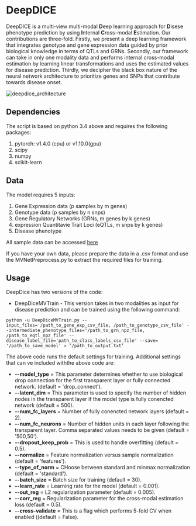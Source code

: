 # DeepDICE

DeepDICE is a multi-view multi-modal **D**eep learning approach for **D**isese phenotype prediction by using **I**nternal **C**ross-modal **E**stimation. Our contributions are three-fold. Firstly, we present a deep learning framework that integrates genotype and gene expression data guided by prior biological knowledge in terms of QTLs and GRNs. Secondly, our framework can take in only one modality data and performs internal cross-modal estimation by learning linear transformations and uses the estimated values for disease prediction. Thirdly, we decipher the black box nature of the neural network architecture to prioritize genes and SNPs that contribute towards disease onset. 


<!--![DeepDICE Architecture](https://user-images.githubusercontent.com/18314073/124612169-bc616880-de37-11eb-969a-16dc36ca0767.png)-->
<!--![bipodnet_architecture](https://user-images.githubusercontent.com/18314073/125311395-fed3eb00-e2f8-11eb-9719-289f396bd496.png)-->
<!--![mvnet_arch](https://user-images.githubusercontent.com/18314073/141710663-6184ebd6-90e3-49cf-81a8-1c5d99f1a055.png) -->
![deepdice_architecture](https://user-images.githubusercontent.com/18314073/153448583-004a6414-00c1-4e5a-8296-96d65b312583.png)



## Dependencies
The script is based on python 3.4 above and requires the following packages:
1. pytorch: v1.4.0  (cpu) or v1.10.0(gpu)
2. scipy
3. numpy
4. scikit-learn

## Data
The model requires 5 inputs:
1. Gene Expression data (p samples by m genes)
2. Genotype data (p samples by n snps)
3. Gene Regulatory Networks (GRNs, m genes by k genes)
4. expression Quantitavie Trait Loci (eQTLs, m snps by k genes)
5. Disease phenotype

All sample data can be accessed [here](http://resource.psychencode.org)

If you have your own data, please prepare the data in a .csv format and use the MVNetPreprocess.py to extract the required files for training.

## Usage
DeepDice has two versions of the code:
* DeepDiceMVTrain - This version takes in two modalities as input for disease prediction and can be trained using the following command:

```
python -u DeepDiceMVTrain.py --input_files='/path_to_gene_exp_csv_file, /path_to_genotype_csv_file' --intermediate_phenotype_files='/path_to_grn_npz_file, /path_to_eqtl_npz_file' --disease_label_file='path_to_class_labels_csv_file' --save= '/path_to_save_model' > '/path_to_output.txt'
```

The above code runs the default settings for training. Additional settings that can ve included withthe above code are:
* **--model_type** = This parameter determines whether to use biological drop connection for the first transparent layer or fully connected network. (default = 'drop_connect').
* **--latent_dim** = This parameter is used to specify the number of hidden nodes in the transparent layer if the model type is fully conencted network (default = 500).
* **--num_fc_layers** = Number of fully conencted network layers (default = 2).
* **--num_fc_neurons** = Number of hidden units in each layer following the transparent layer. Comma separated values needs to be given (default = '500,50').
* **--dropout_keep_prob** = This is used to handle overfitting (default = 0.5).
* **--normalize** = Feature normalization versus sample normalization (default = 'features').
* **--type_of_norm** = CHoose between standard and minmax normalization (default = 'standard').
* **--batch_size** = Batch size for training (default = 30).
* **--learn_rate** = Learning rate for the model (default = 0.001). 
* **--out_reg** = L2 regularization parameter (default = 0.005).
* **--corr_reg** = Regularization parameter for the cross-modal estimation loss (default = 0.5).
* **--cross-validate** = This is a flag which performs 5-fold CV when enabled ((default = False).
